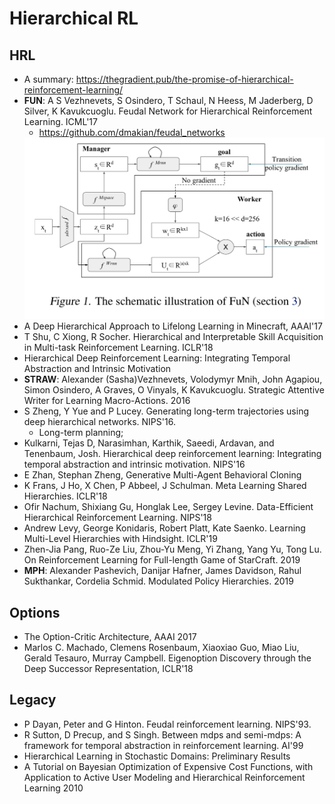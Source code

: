 # Hierarchical RL

## HRL
- A summary: https://thegradient.pub/the-promise-of-hierarchical-reinforcement-learning/
- **FUN**: A S Vezhnevets, S Osindero, T Schaul, N Heess, M Jaderberg, D Silver, K Kavukcuoglu. Feudal Network for Hierarchical Reinforcement Learning. ICML'17
	- https://github.com/dmakian/feudal_networks
	<img src="/RL/images/hrl/fun.png" alt="drawing" width="500"/>
- A Deep Hierarchical Approach to Lifelong Learning in Minecraft, AAAI'17
- T Shu, C Xiong, R Socher. Hierarchical and Interpretable Skill Acquisition in Multi-task Reinforcement Learning. ICLR'18
- Hierarchical Deep Reinforcement Learning: Integrating Temporal Abstraction and Intrinsic Motivation
- **STRAW**: Alexander (Sasha)Vezhnevets, Volodymyr Mnih, John Agapiou, Simon Osindero, A Graves, O Vinyals, K Kavukcuoglu. Strategic Attentive Writer for Learning Macro-Actions. 2016
- S Zheng, Y Yue and P Lucey. Generating long-term trajectories using deep hierarchical networks. NIPS'16.
	- Long-term planning;
- Kulkarni, Tejas D, Narasimhan, Karthik, Saeedi, Ardavan, and Tenenbaum, Josh. Hierarchical deep reinforcement learning: Integrating temporal abstraction and intrinsic motivation. NIPS'16
- E Zhan, Stephan Zheng, Generative Multi-Agent Behavioral Cloning
- K Frans, J Ho, X Chen, P Abbeel, J Schulman. Meta Learning Shared Hierarchies. ICLR'18
- Ofir Nachum, Shixiang Gu, Honglak Lee, Sergey Levine. Data-Efficient Hierarchical Reinforcement Learning. NIPS'18
- Andrew Levy, George Konidaris, Robert Platt, Kate Saenko. Learning Multi-Level Hierarchies with Hindsight. ICLR'19
- Zhen-Jia Pang, Ruo-Ze Liu, Zhou-Yu Meng, Yi Zhang, Yang Yu, Tong Lu. On Reinforcement Learning for Full-length Game of StarCraft. 2019
- **MPH**: Alexander Pashevich, Danijar Hafner, James Davidson, Rahul Sukthankar, Cordelia Schmid. Modulated Policy Hierarchies. 2019

## Options
- The Option-Critic Architecture, AAAI 2017
- Marlos C. Machado, Clemens Rosenbaum, Xiaoxiao Guo, Miao Liu, Gerald Tesauro, Murray Campbell. Eigenoption Discovery through the Deep Successor Representation, ICLR'18

## Legacy
- P Dayan, Peter and G Hinton. Feudal reinforcement learning. NIPS'93.
- R Sutton, D Precup, and S Singh. Between mdps and semi-mdps: A framework for temporal abstraction in reinforcement learning. AI'99
- Hierarchical Learning in Stochastic Domains: Preliminary Results
- A Tutorial on Bayesian Optimization of Expensive Cost Functions, with Application to Active User Modeling and Hierarchical Reinforcement Learning 2010